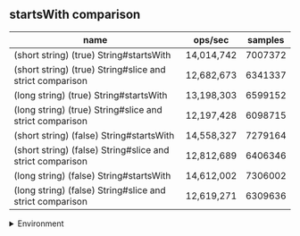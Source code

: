 ## startsWith comparison

|name|ops/sec|samples|
|-|-|-|
|(short string) (true) String#startsWith|14,014,742|7007372|
|(short string) (true) String#slice and strict comparison|12,682,673|6341337|
|(long string) (true) String#startsWith|13,198,303|6599152|
|(long string) (true) String#slice and strict comparison|12,197,428|6098715|
|(short string) (false) String#startsWith|14,558,327|7279164|
|(short string) (false) String#slice and strict comparison|12,812,689|6406346|
|(long string) (false) String#startsWith|14,612,002|7306002|
|(long string) (false) String#slice and strict comparison|12,619,271|6309636|


<details>
<summary>Environment</summary>

* __Machine:__ linux x64 | 4 vCPUs | 7.6GB Mem
* __Run:__ Mon Sep 02 2024 19:18:07 GMT+0000 (Coordinated Universal Time)
</details>

<!--
{"environment":{"platform":"linux","arch":"x64","cpus":4,"totalMemory":7.588970184326172},"benchmarks":[{"name":"(short string) (true) String#startsWith","opsSec":14014742.460148223,"samples":7007372},{"name":"(short string) (true) String#slice and strict comparison","opsSec":12682673.154474143,"samples":6341337},{"name":"(long string) (true) String#startsWith","opsSec":13198303.786416322,"samples":6599152},{"name":"(long string) (true) String#slice and strict comparison","opsSec":12197428.489336269,"samples":6098715},{"name":"(short string) (false) String#startsWith","opsSec":14558327.016520746,"samples":7279164},{"name":"(short string) (false) String#slice and strict comparison","opsSec":12812689.752252273,"samples":6406346},{"name":"(long string) (false) String#startsWith","opsSec":14612002.470514845,"samples":7306002},{"name":"(long string) (false) String#slice and strict comparison","opsSec":12619271.543622553,"samples":6309636}]}-->
